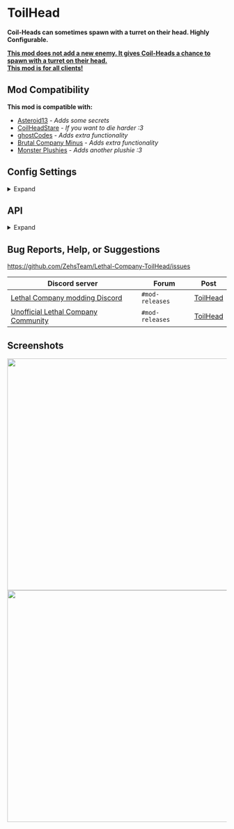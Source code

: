 # ToilHead
**Coil-Heads can sometimes spawn with a turret on their head. Highly Configurable.**

<ins><b>This mod does not add a new enemy. It gives Coil-Heads a chance to spawn with a turret on their head.</b></ins><br>
<ins><b>This mod is for all clients!</b></ins>

## Mod Compatibility
**This mod is compatible with:**
* [Asteroid13](https://thunderstore.io/c/lethal-company/p/Magic_Wesley/Asteroid13/) - *Adds some secrets*
* [CoilHeadStare](https://thunderstore.io/c/lethal-company/p/TwinDimensionalProductions/CoilHeadStare/) - *If you want to die harder :3*
* [ghostCodes](https://thunderstore.io/c/lethal-company/p/darmuh/ghostCodes/) - *Adds extra functionality*
* [Brutal Company Minus](https://thunderstore.io/c/lethal-company/p/DrinkableWater/Brutal_Company_Minus/) - *Adds extra functionality*
* [Monster Plushies](https://thunderstore.io/c/lethal-company/p/Scintesto/Monster_Plushies/) - *Adds another plushie :3*

## Config Settings
<details>
  <summary>Expand</summary>
<br>

* **Toil-Head Settings** are host only.
* **All Turret Settings** are synced with the host.

| General Settings | Setting type | Default value | Description |
| ----------- | ----------- | ----------- | ----------- |
| `ExtendedLogging` | `Boolean` | `false` | Enable extended logging. |

| Toil-Head Settings | Setting type | Default value | Description |
| ----------- | ----------- | ----------- | ----------- |
| `SpawnToilHeadPlayerRagdolls` | `Boolean` | `true` | If enabled, will spawn a Toil-Head player ragdoll when a player dies to a Toil-Head in any way. |
| `RealToilHeadPlayerRagdolls` | `Boolean` | `true` | If enabled, will spawn a real turret on the Toil-Head player ragdoll. |

| Toil-Head Settings | Setting type | Default value | Description |
| ----------- | ----------- | ----------- | ----------- |
|  |  | `PlanetName:MaxSpawnCount:SpawnChance,` |  |
| `CustomSpawnSettings` | `String` | `57 Asteroid-13:2:30,523 Ooblterra:3:80,` | Toil-Head spawn settings for modded moons. |

| Toil-Head Settings | Setting type | Default value | Description |
| ----------- | ----------- | ----------- | ----------- |
|  |  | `MaxSpawnCount,SpawnChance` |  |
| `OtherSpawnSettings` | `String` | `1,30` | Toil-Head default spawn settings for modded moons. |
| `LiquidationSpawnSettings` | `String` | `1,30` | Toil-Head spawn settings for 44-Liquidation. |
| `EmbrionSpawnSettings` | `String` | `1,20` | Toil-Head spawn settings for 5-Embrion. |
| `ArtificeSpawnSettings` | `String` | `2,70` | Toil-Head spawn settings for 68-Artifice. |
| `TitanSpawnSettings` | `String` | `2,50` | Toil-Head spawn settings for 8-Titan. |
| `DineSpawnSettings` | `String` | `1,45` | Toil-Head spawn settings for 7-Dine. |
| `RendSpawnSettings` | `String` | `1,40` | Toil-Head spawn settings for 85-Rend. |
| `AdamanceSpawnSettings` | `String` | `1,30` | Toil-Head spawn settings for 20-Adamance. |
| `MarchSpawnSettings` | `String` | `1,20` | Toil-Head spawn settings for 61-March. |
| `OffenseSpawnSettings` | `String` | `1,20` | Toil-Head spawn settings for 21-Offense. |
| `VowSpawnSettings` | `String` | `1,20` | Toil-Head spawn settings for 56-Vow. |
| `AssuranceSpawnSettings` | `String` | `1,20` | Toil-Head spawn settings for 220-Assurance. |
| `ExperimentationSpawnSettings` | `String` | `1,10` | Toil-Head spawn settings for 41-Experimentation. |

| Manti-Toil Settings | Setting type | Default value | Description |
| ----------- | ----------- | ----------- | ----------- |
| `MantiToilMaxSpawnCount` | `Int32` | `5` | Manti-Toil max spawn count. |
| `MantiToilSpawnChance` | `Int32` | `50` | The percent chance a Manticoil turns into a Manti-Toil. |

| Plushie Settings | Setting type | Default value | Description |
| ----------- | ----------- | ----------- | ----------- |
| `PlushieSpawnWeight` | `Int32` | `10` | Toil-Head plushie spawn chance weight. (Higher = more common) |
| `PlushieSpawnAllMoons` | `Boolean` | `true` | If true, the Toil-Head plushie will spawn on all moons. If false, the Toil-Head plushie will only spawn on moons set in the moons list. |
| `PlushieMoonSpawnList` | `String` | `Experimentation, Assurance, Vow, Offense, March, Rend, Dine, Titan` | The list of moons the Toil-Head plushie will spawn on. |
| `PlushieCarryWeight` | `Int32` | `4` | Toil-Head plushie carry weight in pounds. |
| `PlushieMinValue` | `Int32` | `150` | Toil-Head plushie min scrap value. |
| `PlushieMaxValue` | `Int32` | `250` | Toil-Head plushie max scrap value. |

| Turret Settings | Setting type | Default value | Description |
| ----------- | ----------- | ----------- | ----------- |
| `TurretLostLOSDuration` | `Single` | `0.75` | The duration until the turret loses the target player when not in line of sight. |
| `TurretRotationRange` | `Single` | `75` | The rotation range of the turret in degrees. |
| `TurretCodeAccessCooldownDuration` | `Single` | `7` | The duration of the turret being disabled from the terminal in seconds. |

| Turret Detection Settings | Setting type | Default value | Description |
| ----------- | ----------- | ----------- | ----------- |
| `TurretDetectionRotation` | `Boolean` | `false` | If enabled, the turret will rotate when searching for players. |
| `TurretDetectionRotationSpeed` | `Single` | `28` | The rotation speed of the turret when in detection state. |

| Turret Charging Settings | Setting type | Default value | Description |
| ----------- | ----------- | ----------- | ----------- |
| `TurretChargingDuration` | `Single` | `2` | The duration of the turret charging state. |
| `TurretChargingRotationSpeed` | `Single` | `95` | The rotation speed of the turret when in charging state. |

| Turret Firing Settings | Setting type | Default value | Description |
| ----------- | ----------- | ----------- | ----------- |
| `TurretFiringRotationSpeed` | `Single` | `95` | The rotation speed of the turret when in firing state. |

| Turret Berserk Settings | Setting type | Default value | Description |
| ----------- | ----------- | ----------- | ----------- |
| `TurretBerserkDuration` | `Single` | `9` | The duration of the turret berserk state. |
| `TurretBerserkRotationSpeed` | `Single` | `77` | The rotation speed of the turret when in berserk state. |

</details>

## API
<details>
  <summary>Expand</summary>
<br>

https://github.com/ZehsTeam/Lethal-Company-ToilHead/blob/master/ToilHead/Api.cs
```cs
// This is for all enemy turret pairs.
public static Dictionary<NetworkObject, NetworkObject> enemyTurretPairs { get; }

// Toil-Head spawn count.
public static int spawnCount { get; }

// If enabled, will force any spawned Coil-Heads to become Toil-Heads.
// This will get reset automatically when the day ends.
public static bool forceSpawns { get; set; }

// If set to any value above -1, will temporarily override the Toil-Head max spawn count.
// This will get reset automatically when the day ends.
public static int forceMaxSpawnCount { get; set; }

// This must only be called on the Host/Server.
// Only accepts an EnemyAI instance where the EnemyType.enemyName is "Spring".
// Returns true if successful.
public static bool SetToilHeadOnServer(EnemyAI enemyAI) { }

// Manti-Toil spawn count.
public static int mantiToilSpawnCount { get; }

// If enabled, will force any spawned Manticoils to become Manti-Toils.
// This will get reset automatically when the day ends.
public static bool forceMantiToilSpawns { get; set; }

// If set to any value above -1, will temporarily override the Manti-Toil max spawn count.
// This will get reset automatically when the day ends.
public static int forceMantiToilMaxSpawnCount { get; set; }

// This must only be called on the Host/Server.
// Only accepts an EnemyAI instance where the EnemyType.enemyName is "Manticoil".
// Returns true if successful.
public static bool SetMantiToilOnServer(EnemyAI enemyAI) { }
```

</details>

## Bug Reports, Help, or Suggestions
https://github.com/ZehsTeam/Lethal-Company-ToilHead/issues

| Discord server | Forum | Post |
| ----------- | ----------- | ----------- |
| [Lethal Company modding Discord](https://discord.gg/XeyYqRdRGC) | `#mod-releases` | [ToilHead](https://discord.com/channels/1168655651455639582/1207108508298911834) |
| [Unofficial Lethal Company Community](https://discord.gg/nYcQFEpXfU) | `#mod-releases` | [ToilHead](https://discord.com/channels/1169792572382773318/1207108696589606932) |

## Screenshots
<div>
    <img src="https://i.imgur.com/2wvuDcg.jpeg" width="531px">
    <img src="https://i.imgur.com/dXMbu6m.jpeg" width="531px">
</div>